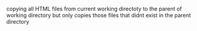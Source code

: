  copying all HTML files from current working directoty to the parent of working directory but only copies those files that didnt exist in the parent directory
